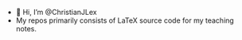 - 👋 Hi, I’m @ChristianJLex
- My repos primarily consists of LaTeX source code for my teaching notes.


<!---
ChristianJLex/ChristianJLex is a ✨ special ✨ repository because its `README.md` (this file) appears on your GitHub profile.
You can click the Preview link to take a look at your changes.
--->
